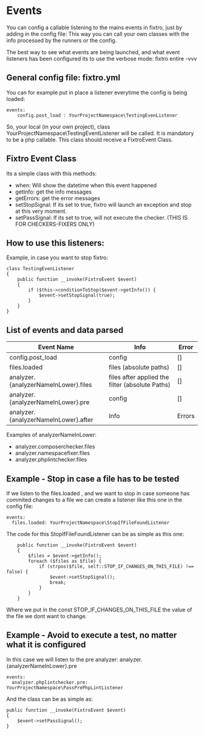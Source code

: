 # Events
You can config a callable listening to the mains events in fixtro, just by adding in the config file:
This way you can call your own classes with the info processed by the runners or the config.

The best way to see what events are being launched, and what event listeners has been configured its to use the verbose mode: fixtro entire -vvv

## General config file: fixtro.yml
You can for example put in place a listener everytime the config is being loaded:

    events:
        config.post_load : YourProjectNamespace\TestingEvenListener
  
So, your local (in your own project), class YourProjectNamespace\TestingEventListener
will be called.
It is mandatory to be a php callable.
This class should receive a FixtroEvent Class.

## Fixtro Event Class
Its a simple class with this methods:
 - when: Will show the datetime when this event happened
 - getInfo: get the info messages
 - getErrors: get the error messages
 - setStopSignal: If its set to true, fixtro will launch an exception and stop at this very moment.
 - setPassSignal: If its set to true, will not execute the checker. (THIS IS FOR CHECKERS-FIXERS ONLY)

## How to use this listeners:
Example, in case you want to stop fixtro:

    class TestingEvenListener
    {
        public function __invoke(FixtroEvent $event)
        {
            if ($this->conditionToStop($event->getInfo()) {
                $event->setStopSignal(true);
            }
        }
    }
    
## List of events and data parsed

|Event Name | Info | Error |
|---------------------|---------------------|---------------------|
|config.post_load | config | [] |
|files.loaded| files (absolute paths) | [] |
|analyzer.{analyzerNameInLower}.files| files after applied the filter (absolute Paths) | []
|analyzer.{analyzerNameInLower}.pre| config | []
|analyzer.{analyzerNameInLower}.after| Info | Errors

Examples of analyzerNameInLower: 
- analyzer.composerchecker.files
- analyzer.namespacefixer.files
- analyzer.phplintchecker.files


## Example - Stop in case a file has to be tested
If we listen to the files.loaded , and we want to stop in case someone has commited changes to a file we can create a
listener like this one in the config file:

    events:
      files.loaded: YourProjectNamespace\StopIfFileFoundListener
      
The code for this StopIfFileFoundListener can be as simple as this one:

        public function __invoke(FixtroEvent $event)
        {
            $files = $event->getInfo();
            foreach ($files as $file) {
                if (strpos($file, self::STOP_IF_CHANGES_ON_THIS_FILE) !== false) {
                    $event->setStopSignal();
                    break;
                }
            }
        }
        
Where we put in the const STOP_IF_CHANGES_ON_THIS_FILE the value of the file we dont want to change.
              
## Example - Avoid to execute a test, no matter what it is configured
In this case we will listen to the pre analyzer:
analyzer.{analyzerNameInLower}.pre

    events:
      analyzer.phplintchecker.pre: YourProjectNamespace\PassPrePhpLintListener

And the class can be as simple as:

    public function __invoke(FixtroEvent $event)
    {
        $event->setPassSignal();
    }      

